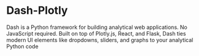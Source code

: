 # Dash-Plotly
Dash is a Python framework for building analytical web applications. No JavaScript required. Built on top of Plotly.js, React, and Flask, Dash ties modern UI elements like dropdowns, sliders, and graphs to your analytical Python code
